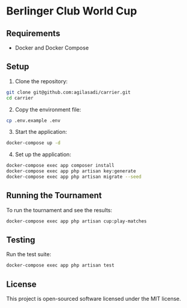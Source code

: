 # Berlinger Club World Cup

## Requirements

- Docker and Docker Compose

## Setup

1. Clone the repository:
```bash
git clone git@github.com:agilasadi/carrier.git
cd carrier
```

2. Copy the environment file:
```bash
cp .env.example .env
```

3. Start the application:
```bash
docker-compose up -d
```

4. Set up the application:
```bash
docker-compose exec app composer install
docker-compose exec app php artisan key:generate
docker-compose exec app php artisan migrate --seed
```

## Running the Tournament

To run the tournament and see the results:
```bash
docker-compose exec app php artisan cup:play-matches
```

## Testing

Run the test suite:
```bash
docker-compose exec app php artisan test
```

## License

This project is open-sourced software licensed under the MIT license.
